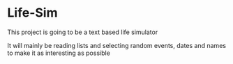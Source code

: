 # Life-Sim
This project is going to be a text based life simulator

It will mainly be reading lists and selecting random events, dates and names to make it as interesting as possible
